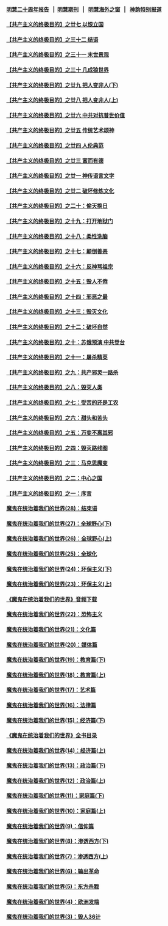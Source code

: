 #### [明慧二十周年报告](https://github.com/gfw-breaker/mh-reports/blob/master/README.md?t=07122137) &nbsp;&nbsp;|&nbsp;&nbsp;[明慧期刊](https://github.com/gfw-breaker/mh-qikan) &nbsp;&nbsp;|&nbsp;&nbsp; [明慧海外之窗](https://github.com/gfw-breaker/mh-news/blob/master/README.md?t=07122137) &nbsp;&nbsp;|&nbsp;&nbsp; [神韵特别报道](https://github.com/gfw-breaker/mh-news/blob/master/shenyun.md?t=07122137) 

#### [【共产主义的终极目的】之廿七 以恨立国](../pages/nsc422/n11336944.md?t=07122137) 

#### [【共产主义的终极目的】之三十二 结语](../pages/nsc422/n11360535.md?t=07122137) 

#### [【共产主义的终极目的】之三十一 末世景观](../pages/nsc422/n11351129.md?t=07122137) 

#### [【共产主义的终极目的】之三十 几成狼世界](../pages/nsc422/n11348280.md?t=07122137) 

#### [【共产主义的终极目的】之廿九 把人变非人(下)](../pages/nsc422/n11344140.md?t=07122137) 

#### [【共产主义的终极目的】之廿八 把人变非人(上)](../pages/nsc422/n11340492.md?t=07122137) 

#### [【共产主义的终极目的】之廿六 中共对抗普世价值](../pages/nsc422/n11324785.md?t=07122137) 

#### [【共产主义的终极目的】之廿五 传统艺术颂神](../pages/nsc422/n11296396.md?t=07122137) 

#### [【共产主义的终极目的】之廿四 人伦典范](../pages/nsc422/n11296397.md?t=07122137) 

#### [【共产主义的终极目的】之廿三 富而有德](../pages/nsc422/n11283598.md?t=07122137) 

#### [【共产主义的终极目的】之廿一 神传语言文字](../pages/nsc422/n11263265.md?t=07122137) 

#### [【共产主义的终极目的】之廿二 破坏修炼文化](../pages/nsc422/n11245728.md?t=07122137) 

#### [【共产主义的终极目的】之二十：偷天换日](../pages/nsc422/n11238846.md?t=07122137) 

#### [【共产主义的终极目的】之十九：打开地狱门](../pages/nsc422/n11206376.md?t=07122137) 

#### [【共产主义的终极目的】之十八：柔性洗脑](../pages/nsc422/n11199994.md?t=07122137) 

#### [【共产主义的终极目的】之十七：颠倒善恶](../pages/nsc422/n11179782.md?t=07122137) 

#### [【共产主义的终极目的】之十六：反神骂祖宗](../pages/nsc422/n11166798.md?t=07122137) 

#### [【共产主义的终极目的】之十五：毁人不倦](../pages/nsc422/n11166792.md?t=07122137) 

#### [【共产主义的终极目的】之十四：邪恶之最](../pages/nsc422/n11150249.md?t=07122137) 

#### [【共产主义的终极目的】之十三：毁灭文化](../pages/nsc422/n11135227.md?t=07122137) 

#### [【共产主义的终极目的】之十二：破坏自然](../pages/nsc422/n11135214.md?t=07122137) 

#### [【共产主义的终极目的】之十：苏俄预演 中共登台](../pages/nsc422/n11118424.md?t=07122137) 

#### [【共产主义的终极目的】之十一：屠杀精英](../pages/nsc422/n11118442.md?t=07122137) 

#### [【共产主义的终极目的】之九：共产邪灵一路杀](../pages/nsc422/n11114139.md?t=07122137) 

#### [【共产主义的终极目的】之八：毁灭人类](../pages/nsc422/n11108503.md?t=07122137) 

#### [【共产主义的终极目的】之七：受苦的还是工农](../pages/nsc422/n11101809.md?t=07122137) 

#### [【共产主义的终极目的】之六：甜头和苦头](../pages/nsc422/n11096971.md?t=07122137) 

#### [【共产主义的终极目的】之五：万变不离其邪](../pages/nsc422/n11091285.md?t=07122137) 

#### [【共产主义的终极目的】之四：毁灭路线图](../pages/nsc422/n11086284.md?t=07122137) 

#### [【共产主义的终极目的】之三：马克思魔变](../pages/nsc422/n11061941.md?t=07122137) 

#### [【共产主义的终极目的】之二：中心之国](../pages/nsc422/n11047728.md?t=07122137) 

#### [【共产主义的终极目的】之一：序言](../pages/nsc422/n11086077.md?t=07122137) 

#### [魔鬼在统治着我们的世界(28)：结束语](../pages/nsc422/n10936246.md?t=07122137) 

#### [魔鬼在统治着我们的世界(27)：全球野心(下)](../pages/nsc422/n10928319.md?t=07122137) 

#### [魔鬼在统治着我们的世界(26)：全球野心(上)](../pages/nsc422/n10900318.md?t=07122137) 

#### [魔鬼在统治着我们的世界(25)：全球化](../pages/nsc422/n10788205.md?t=07122137) 

#### [魔鬼在统治着我们的世界(24)：环保主义(下)](../pages/nsc422/n10695307.md?t=07122137) 

#### [魔鬼在统治着我们的世界(23)：环保主义(上)](../pages/nsc422/n10688613.md?t=07122137) 

#### [《魔鬼在统治着我们的世界》音频下载](../pages/nsc422/n10635553.md?t=07122137) 

#### [魔鬼在统治着我们的世界(22)：恐怖主义](../pages/nsc422/n10614727.md?t=07122137) 

#### [魔鬼在统治着我们的世界(21)：文化篇](../pages/nsc422/n10597706.md?t=07122137) 

#### [魔鬼在统治着我们的世界(20)：媒体篇](../pages/nsc422/n10586579.md?t=07122137) 

#### [魔鬼在统治着我们的世界(19)：教育篇(下)](../pages/nsc422/n10564808.md?t=07122137) 

#### [魔鬼在统治着我们的世界(18)：教育篇(上)](../pages/nsc422/n10526970.md?t=07122137) 

#### [魔鬼在统治着我们的世界(17)：艺术篇](../pages/nsc422/n10499093.md?t=07122137) 

#### [魔鬼在统治着我们的世界(16)：法律篇](../pages/nsc422/n10485969.md?t=07122137) 

#### [魔鬼在统治着我们的世界(15)：经济篇(下)](../pages/nsc422/n10469975.md?t=07122137) 

#### [《魔鬼在统治着我们的世界》全书目录](../pages/nsc422/n10464261.md?t=07122137) 

#### [魔鬼在统治着我们的世界(14)：经济篇(上)](../pages/nsc422/n10457370.md?t=07122137) 

#### [魔鬼在统治着我们的世界(13)：政治篇(下)](../pages/nsc422/n10448270.md?t=07122137) 

#### [魔鬼在统治着我们的世界(12)：政治篇(上)](../pages/nsc422/n10444576.md?t=07122137) 

#### [魔鬼在统治着我们的世界(11)：家庭篇(下)](../pages/nsc422/n10440961.md?t=07122137) 

#### [魔鬼在统治着我们的世界(10)：家庭篇(上)](../pages/nsc422/n10435448.md?t=07122137) 

#### [魔鬼在统治着我们的世界(9)：信仰篇](../pages/nsc422/n10432159.md?t=07122137) 

#### [魔鬼在统治着我们的世界(8)：渗透西方(下)](../pages/nsc422/n10429603.md?t=07122137) 

#### [魔鬼在统治着我们的世界(7)：渗透西方(上)](../pages/nsc422/n10426013.md?t=07122137) 

#### [魔鬼在统治着我们的世界(6)：输出革命](../pages/nsc422/n10421536.md?t=07122137) 

#### [魔鬼在统治着我们的世界(5)：东方杀戮](../pages/nsc422/n10417707.md?t=07122137) 

#### [魔鬼在统治着我们的世界(4)：欧洲发端](../pages/nsc422/n10414890.md?t=07122137) 

#### [魔鬼在统治着我们的世界(3)：毁人36计](../pages/nsc422/n10411583.md?t=07122137) 

